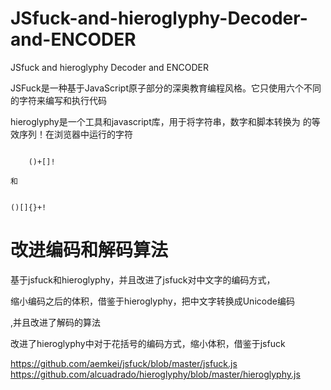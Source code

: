# JSfuck-and-hieroglyphy-Decoder-and-ENCODER
JSfuck and hieroglyphy Decoder and  ENCODER

JSFuck是一种基于JavaScript原子部分的深奥教育编程风格。它只使用六个不同的字符来编写和执行代码

hieroglyphy是一个工具和javascript库，用于将字符串，数字和脚本转换为 的等效序列！在浏览器中运行的字符

<code>
    ()+[]!
</code>

    和

<code>
()[]{}+!
</code>

# 改进编码和解码算法

基于jsfuck和hieroglyphy，并且改进了jsfuck对中文字的编码方式，

缩小编码之后的体积，借鉴于hieroglyphy，把中文字转换成Unicode编码

,并且改进了解码的算法

改进了hieroglyphy中对于花括号的编码方式，缩小体积，借鉴于jsfuck

<a href="https://github.com/aemkei/jsfuck/blob/master/jsfuck.js">https://github.com/aemkei/jsfuck/blob/master/jsfuck.js
        </a>
    <a
        href="https://github.com/alcuadrado/hieroglyphy/blob/master/hieroglyphy.js">https://github.com/alcuadrado/hieroglyphy/blob/master/hieroglyphy.js</a>
